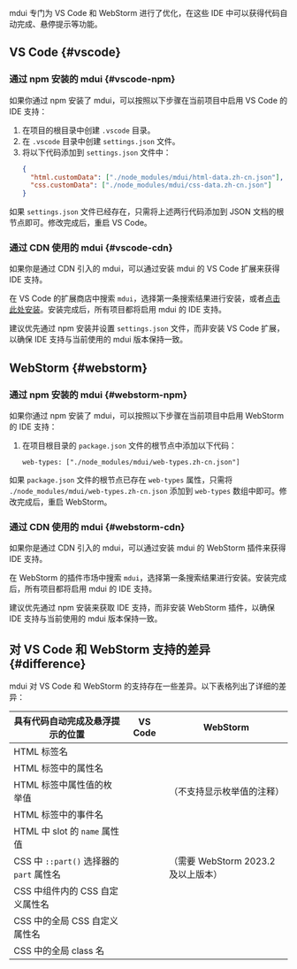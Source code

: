 mdui 专门为 VS Code 和 WebStorm 进行了优化，在这些 IDE 中可以获得代码自动完成、悬停提示等功能。

<style>
.ide-support-icon {
  user-select: none;
  font-size: 1rem;
}
</style>

## VS Code {#vscode}

### 通过 npm 安装的 mdui {#vscode-npm}

如果你通过 npm 安装了 mdui，可以按照以下步骤在当前项目中启用 VS Code 的 IDE 支持：

1. 在项目的根目录中创建 `.vscode` 目录。
2. 在 `.vscode` 目录中创建 `settings.json` 文件。
3. 将以下代码添加到 `settings.json` 文件中：
    ```json
    {
      "html.customData": ["./node_modules/mdui/html-data.zh-cn.json"],
      "css.customData": ["./node_modules/mdui/css-data.zh-cn.json"]
    }
    ```

如果 `settings.json` 文件已经存在，只需将上述两行代码添加到 JSON 文档的根节点即可。修改完成后，重启 VS Code。

### 通过 CDN 使用的 mdui {#vscode-cdn}

如果你是通过 CDN 引入的 mdui，可以通过安装 mdui 的 VS Code 扩展来获得 IDE 支持。

在 VS Code 的扩展商店中搜索 `mdui`，选择第一条搜索结果进行安装，或者[点击此处安装](vscode:extension/zdhxiong.mdui)。安装完成后，所有项目都将启用 mdui 的 IDE 支持。

建议优先通过 npm 安装并设置 `settings.json` 文件，而非安装 VS Code 扩展，以确保 IDE 支持与当前使用的 mdui 版本保持一致。

## WebStorm {#webstorm}

### 通过 npm 安装的 mdui {#webstorm-npm}

如果你通过 npm 安装了 mdui，可以按照以下步骤在当前项目中启用 WebStorm 的 IDE 支持：

1. 在项目根目录的 `package.json` 文件的根节点中添加以下代码：
    ```
    web-types: ["./node_modules/mdui/web-types.zh-cn.json"]
    ```

如果 `package.json` 文件的根节点已存在 `web-types` 属性，只需将 `./node_modules/mdui/web-types.zh-cn.json` 添加到 `web-types` 数组中即可。修改完成后，重启 WebStorm。

### 通过 CDN 使用的 mdui {#webstorm-cdn}

如果你是通过 CDN 引入的 mdui，可以通过安装 mdui 的 WebStorm 插件来获得 IDE 支持。

在 WebStorm 的插件市场中搜索 `mdui`，选择第一条搜索结果进行安装。安装完成后，所有项目都将启用 mdui 的 IDE 支持。

建议优先通过 npm 安装来获取 IDE 支持，而非安装 WebStorm 插件，以确保 IDE 支持与当前使用的 mdui 版本保持一致。

## 对 VS Code 和 WebStorm 支持的差异 {#difference}

mdui 对 VS Code 和 WebStorm 的支持存在一些差异。以下表格列出了详细的差异：

| 具有代码自动完成及悬浮提示的位置         | VS Code                                                                | WebStorm                                                                                                  |
| ---------------------------------------- | ---------------------------------------------------------------------- | --------------------------------------------------------------------------------------------------------- |
| HTML 标签名                              | <mdui-icon name="check--rounded" class="ide-support-icon"></mdui-icon> | <mdui-icon name="check--rounded" class="ide-support-icon"></mdui-icon>                                    |
| HTML 标签中的属性名                      | <mdui-icon name="check--rounded" class="ide-support-icon"></mdui-icon> | <mdui-icon name="check--rounded" class="ide-support-icon"></mdui-icon>                                    |
| HTML 标签中属性值的枚举值                | <mdui-icon name="check--rounded" class="ide-support-icon"></mdui-icon> | <mdui-icon name="check--rounded" class="ide-support-icon"></mdui-icon>（不支持显示枚举值的注释）          |
| HTML 标签中的事件名                      |                                                                        | <mdui-icon name="check--rounded" class="ide-support-icon"></mdui-icon>                                    |
| HTML 中 slot 的 `name` 属性值            |                                                                        |                                                                                                           |
| CSS 中 `::part()` 选择器的 `part` 属性名 |                                                                        | <mdui-icon name="check--rounded" class="ide-support-icon"></mdui-icon>（需要 WebStorm 2023.2 及以上版本） |
| CSS 中组件内的 CSS 自定义属性名          |                                                                        | <mdui-icon name="check--rounded" class="ide-support-icon"></mdui-icon>                                    |
| CSS 中的全局 CSS 自定义属性名            | <mdui-icon name="check--rounded" class="ide-support-icon"></mdui-icon> | <mdui-icon name="check--rounded" class="ide-support-icon"></mdui-icon>                                    |
| CSS 中的全局 class 名                    |                                                                        | <mdui-icon name="check--rounded" class="ide-support-icon"></mdui-icon>                                    |

